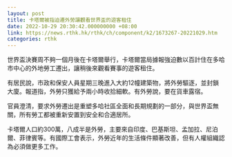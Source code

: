 ```yaml
---
layout: post
title: 卡塔爾被指迫遷外勞讓觀看世界盃的遊客租住
date: 2022-10-29 20:30:42.000000000 +08:00
link: https://news.rthk.hk/rthk/ch/component/k2/1673267-20221029.htm
categories: rthk
---
```


世界盃決賽周不夠一個月後在卡塔爾舉行，卡塔爾當局據報強迫數以百計住在多哈市中心的外地勞工遷出，讓稍後來觀看賽事的遊客租住。

有居民說，市政和保安人員星期三晚進入大約12幢建築物，將外勞驅逐，並封鎖大廈。報道指，外勞只獲給予兩小時收拾細軟。有外勞說，要在貨車露宿。

官員澄清，要求外勞遷出是重塑多哈社區全面和長期規劃的一部分，與世界盃無關，所有勞工都被重新安置到安全和合適居所。

卡塔爾人口約300萬，八成半是外勞，主要來自印度、巴基斯坦、孟加拉、尼泊爾、菲律賓等。有國際工會表示，外勞近年的生活條件顯著改善，但有人權組織認為必須做更多工作。
